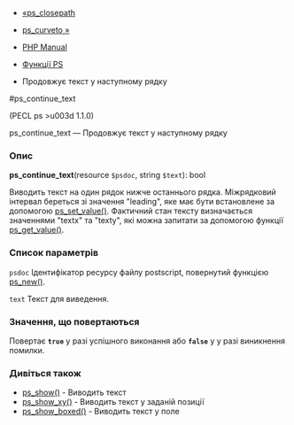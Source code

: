 - [«ps_closepath](function.ps-closepath.md)
- [ps_curveto »](function.ps-curveto.md)

- [PHP Manual](index.md)
- [Функції PS](ref.ps.md)
- Продовжує текст у наступному рядку

#ps_continue_text

(PECL ps \>u003d 1.1.0)

ps_continue_text — Продовжує текст у наступному рядку

### Опис

**ps_continue_text**(resource `$psdoc`, string `$text`): bool

Виводить текст на один рядок нижче останнього рядка. Міжрядковий інтервал
береться зі значення "leading", яке має бути встановлене за допомогою
[ps_set_value()](function.ps-set-value.md). Фактичний стан
тексту визначається значеннями "textx" та "texty", які можна
запитати за допомогою функції
[ps_get_value()](function.ps-get-value.md).

### Список параметрів

`psdoc`
Ідентифікатор ресурсу файлу postscript, повернутий функцією
[ps_new()](function.ps-new.md).

`text`
Текст для виведення.

### Значення, що повертаються

Повертає **`true`** у разі успішного виконання або **`false`** у
у разі виникнення помилки.

### Дивіться також

- [ps_show()](function.ps-show.md) - Виводить текст
- [ps_show_xy()](function.ps-show-xy.md) - Виводить текст у заданій
позиції
- [ps_show_boxed()](function.ps-show-boxed.md) - Виводить текст у
поле
